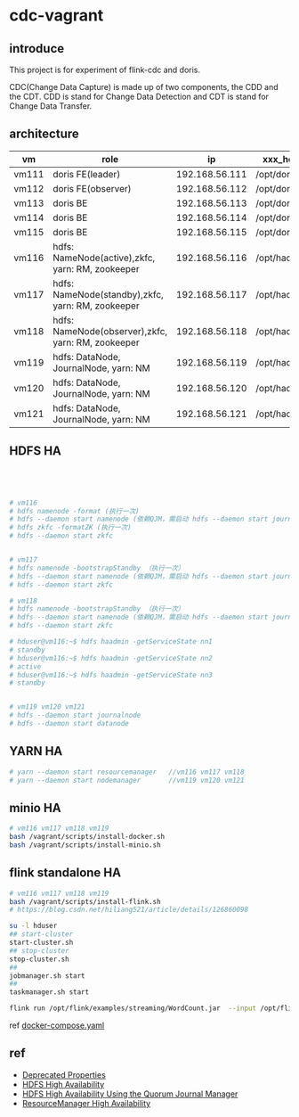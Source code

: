 # cdc-vagrant

## introduce

This project is for experiment of flink-cdc and doris.

CDC(Change Data Capture) is made up of two components, the CDD and the CDT. CDD is stand for Change Data Detection and CDT is stand for Change Data Transfer.

## architecture

| vm    | role                                               | ip             | xxx_home       |
|-------|----------------------------------------------------|----------------|----------------|
| vm111 | doris FE(leader)                                   | 192.168.56.111 | /opt/doris/fe/ |
| vm112 | doris FE(observer)                                 | 192.168.56.112 | /opt/doris/fe/ |
| vm113 | doris BE                                           | 192.168.56.113 | /opt/doris/be/ |
| vm114 | doris BE                                           | 192.168.56.114 | /opt/doris/be/ |
| vm115 | doris BE                                           | 192.168.56.115 | /opt/doris/be/ |
| vm116 | hdfs: NameNode(active),zkfc, yarn: RM, zookeeper   | 192.168.56.116 | /opt/hadoop    |
| vm117 | hdfs: NameNode(standby),zkfc, yarn: RM, zookeeper  | 192.168.56.117 | /opt/hadoop    |
| vm118 | hdfs: NameNode(observer),zkfc, yarn: RM, zookeeper | 192.168.56.118 | /opt/hadoop    |
| vm119 | hdfs: DataNode, JournalNode, yarn: NM              | 192.168.56.119 | /opt/hadoop    |
| vm120 | hdfs: DataNode, JournalNode, yarn: NM              | 192.168.56.120 | /opt/hadoop    |
| vm121 | hdfs: DataNode, JournalNode, yarn: NM              | 192.168.56.121 | /opt/hadoop    |

## HDFS HA

```bash




# vm116
# hdfs namenode -format (执行一次)
# hdfs --daemon start namenode (依赖QJM，需启动 hdfs --daemon start journalnode)
# hdfs zkfc -formatZK (执行一次)
# hdfs --daemon start zkfc


# vm117
# hdfs namenode -bootstrapStandby （执行一次）
# hdfs --daemon start namenode (依赖QJM，需启动 hdfs --daemon start journalnode)
# hdfs --daemon start zkfc

# vm118
# hdfs namenode -bootstrapStandby （执行一次）
# hdfs --daemon start namenode (依赖QJM，需启动 hdfs --daemon start journalnode)
# hdfs --daemon start zkfc

# hduser@vm116:~$ hdfs haadmin -getServiceState nn1
# standby
# hduser@vm116:~$ hdfs haadmin -getServiceState nn2
# active
# hduser@vm116:~$ hdfs haadmin -getServiceState nn3
# standby


# vm119 vm120 vm121
# hdfs --daemon start journalnode
# hdfs --daemon start datanode
```

## YARN HA

```bash
# yarn --daemon start resourcemanager   //vm116 vm117 vm118
# yarn --daemon start nodemanager       //vm119 vm120 vm121
```

## minio HA

```bash
# vm116 vm117 vm118 vm119
bash /vagrant/scripts/install-docker.sh
bash /vagrant/scripts/install-minio.sh
```

## flink standalone HA

```bash
# vm116 vm117 vm118 vm119
bash /vagrant/scripts/install-flink.sh
# https://blog.csdn.net/hiliang521/article/details/126860098

su -l hduser
## start-cluster
start-cluster.sh
## stop-cluster
stop-cluster.sh
## 
jobmanager.sh start
##
taskmanager.sh start
```

```bash
flink run /opt/flink/examples/streaming/WordCount.jar  --input /opt/flink/conf/flink-conf.yaml
```

ref [docker-compose.yaml](https://raw.githubusercontent.com/minio/minio/master/docs/orchestration/docker-compose/docker-compose.yaml)

## ref

- [Deprecated Properties](https://hadoop.apache.org/docs/stable/hadoop-project-dist/hadoop-common/DeprecatedProperties.html)
- [HDFS High Availability](https://hadoop.apache.org/docs/stable/hadoop-project-dist/hadoop-hdfs/HDFSHighAvailabilityWithNFS.html)
- [HDFS High Availability Using the Quorum Journal Manager](https://hadoop.apache.org/docs/stable/hadoop-project-dist/hadoop-hdfs/HDFSHighAvailabilityWithQJM.html)
- [ResourceManager High Availability](https://hadoop.apache.org/docs/stable/hadoop-yarn/hadoop-yarn-site/ResourceManagerHA.html)
